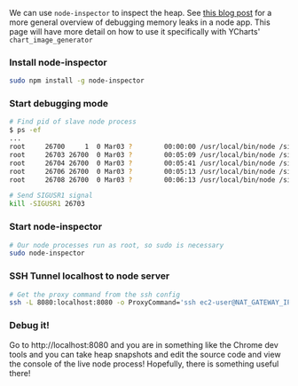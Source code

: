 We can use `node-inspector` to inspect the heap. See [this blog post](https://www.toptal.com/nodejs/debugging-memory-leaks-node-js-applications)
for a more general overview of debugging memory leaks in a node app. This page will have more detail on how to use it specifically with YCharts'
`chart_image_generator`

### Install node-inspector

```bash
sudo npm install -g node-inspector
```

### Start debugging mode

```bash
# Find pid of slave node process
$ ps -ef
...
root     26700     1  0 Mar03 ?        00:00:00 /usr/local/bin/node /sites/chart_image_generator/ycharts_server.js
root     26703 26700  0 Mar03 ?        00:05:09 /usr/local/bin/node /sites/chart_image_generator/ycharts_server.js
root     26704 26700  0 Mar03 ?        00:05:41 /usr/local/bin/node /sites/chart_image_generator/ycharts_server.js
root     26706 26700  0 Mar03 ?        00:05:13 /usr/local/bin/node /sites/chart_image_generator/ycharts_server.js
root     26708 26700  0 Mar03 ?        00:06:13 /usr/local/bin/node /sites/chart_image_generator/ycharts_server.js

# Send SIGUSR1 signal
kill -SIGUSR1 26703
```

### Start node-inspector

```bash
# Our node processes run as root, so sudo is necessary
sudo node-inspector
```

### SSH Tunnel localhost to node server

```bash
# Get the proxy command from the ssh config
ssh -L 8080:localhost:8080 -o ProxyCommand='ssh ec2-user@NAT_GATEWAY_IP -W %h:%p' ubuntu@NODE_IP
```

### Debug it!

Go to http://localhost:8080 and you are in something like the Chrome dev tools and you can take heap snapshots and edit the source code and view the console of the live node process! Hopefully, there is something useful there!
